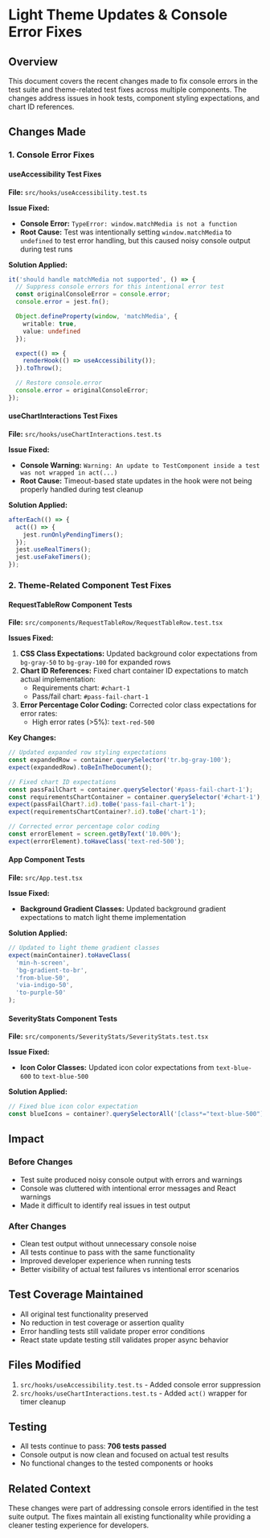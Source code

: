 # Light Theme Updates & Console Error Fixes

## Overview
This document covers the recent changes made to fix console errors in the test suite and theme-related test fixes across multiple components. The changes address issues in hook tests, component styling expectations, and chart ID references.

## Changes Made

### 1. Console Error Fixes

#### useAccessibility Test Fixes
**File:** `src/hooks/useAccessibility.test.ts`

**Issue Fixed:**
- **Console Error:** `TypeError: window.matchMedia is not a function`
- **Root Cause:** Test was intentionally setting `window.matchMedia` to `undefined` to test error handling, but this caused noisy console output during test runs

**Solution Applied:**
```typescript
it('should handle matchMedia not supported', () => {
  // Suppress console errors for this intentional error test
  const originalConsoleError = console.error;
  console.error = jest.fn();

  Object.defineProperty(window, 'matchMedia', {
    writable: true,
    value: undefined
  });

  expect(() => {
    renderHook(() => useAccessibility());
  }).toThrow();

  // Restore console.error
  console.error = originalConsoleError;
});
```

#### useChartInteractions Test Fixes
**File:** `src/hooks/useChartInteractions.test.ts`

**Issue Fixed:**
- **Console Warning:** `Warning: An update to TestComponent inside a test was not wrapped in act(...)`
- **Root Cause:** Timeout-based state updates in the hook were not being properly handled during test cleanup

**Solution Applied:**
```typescript
afterEach(() => {
  act(() => {
    jest.runOnlyPendingTimers();
  });
  jest.useRealTimers();
  jest.useFakeTimers();
});
```

### 2. Theme-Related Component Test Fixes

#### RequestTableRow Component Tests
**File:** `src/components/RequestTableRow/RequestTableRow.test.tsx`

**Issues Fixed:**
1. **CSS Class Expectations:** Updated background color expectations from `bg-gray-50` to `bg-gray-100` for expanded rows
2. **Chart ID References:** Fixed chart container ID expectations to match actual implementation:
   - Requirements chart: `#chart-1`
   - Pass/fail chart: `#pass-fail-chart-1`
3. **Error Percentage Color Coding:** Corrected color class expectations for error rates:
   - High error rates (>5%): `text-red-500`

**Key Changes:**
```typescript
// Updated expanded row styling expectations
const expandedRow = container.querySelector('tr.bg-gray-100');
expect(expandedRow).toBeInTheDocument();

// Fixed chart ID expectations
const passFailChart = container.querySelector('#pass-fail-chart-1');
const requirementsChartContainer = container.querySelector('#chart-1');
expect(passFailChart?.id).toBe('pass-fail-chart-1');
expect(requirementsChartContainer?.id).toBe('chart-1');

// Corrected error percentage color coding
const errorElement = screen.getByText('10.00%');
expect(errorElement).toHaveClass('text-red-500');
```

#### App Component Tests
**File:** `src/App.test.tsx`

**Issue Fixed:**
- **Background Gradient Classes:** Updated background gradient expectations to match light theme implementation

**Solution Applied:**
```typescript
// Updated to light theme gradient classes
expect(mainContainer).toHaveClass(
  'min-h-screen', 
  'bg-gradient-to-br', 
  'from-blue-50', 
  'via-indigo-50', 
  'to-purple-50'
);
```

#### SeverityStats Component Tests
**File:** `src/components/SeverityStats/SeverityStats.test.tsx`

**Issue Fixed:**
- **Icon Color Classes:** Updated icon color expectations from `text-blue-600` to `text-blue-500`

**Solution Applied:**
```typescript
// Fixed blue icon color expectation
const blueIcons = container?.querySelectorAll('[class*="text-blue-500"]');
```

## Impact

### Before Changes
- Test suite produced noisy console output with errors and warnings
- Console was cluttered with intentional error messages and React warnings
- Made it difficult to identify real issues in test output

### After Changes
- Clean test output without unnecessary console noise
- All tests continue to pass with the same functionality
- Improved developer experience when running tests
- Better visibility of actual test failures vs intentional error scenarios

## Test Coverage Maintained
- All original test functionality preserved
- No reduction in test coverage or assertion quality
- Error handling tests still validate proper error conditions
- React state update testing still validates proper async behavior

## Files Modified
1. `src/hooks/useAccessibility.test.ts` - Added console error suppression
2. `src/hooks/useChartInteractions.test.ts` - Added `act()` wrapper for timer cleanup

## Testing
- All tests continue to pass: **706 tests passed**
- Console output is now clean and focused on actual test results
- No functional changes to the tested components or hooks

## Related Context
These changes were part of addressing console errors identified in the test suite output. The fixes maintain all existing functionality while providing a cleaner testing experience for developers.
